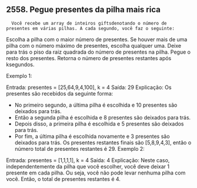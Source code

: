 ## 2558. Pegue presentes da pilha mais rica

      Você recebe um array de inteiros giftsdenotando o número de presentes em várias pilhas. A cada segundo, você faz o seguinte:

Escolha a pilha com o maior número de presentes.
Se houver mais de uma pilha com o número máximo de presentes, escolha qualquer uma.
Deixe para trás o piso da raiz quadrada do número de presentes na pilha. Pegue o resto dos presentes.
Retorna o número de presentes restantes após ksegundos.



Exemplo 1:

Entrada: presentes = [25,64,9,4,100], k = 4
Saída: 29
Explicação:
Os presentes são recebidos da seguinte forma:
- No primeiro segundo, a última pilha é escolhida e 10 presentes são deixados para trás.
- Então a segunda pilha é escolhida e 8 presentes são deixados para trás.
- Depois disso, a primeira pilha é escolhida e 5 presentes são deixados para trás.
- Por fim, a última pilha é escolhida novamente e 3 presentes são deixados para trás.
  Os presentes restantes finais são [5,8,9,4,3], então o número total de presentes restantes é 29.
  Exemplo 2:

Entrada: presentes = [1,1,1,1], k = 4
Saída: 4
Explicação:
Neste caso, independentemente da pilha que você escolher, você deve deixar 1 presente em cada pilha.
Ou seja, você não pode levar nenhuma pilha com você.
Então, o total de presentes restantes é 4.
